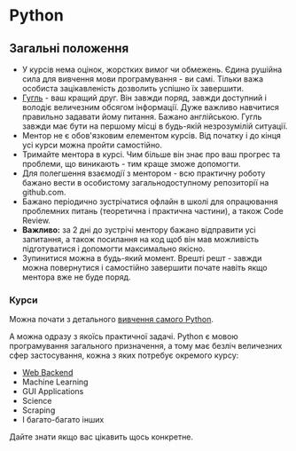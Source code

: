 # Python

## Загальні положення

* У курсів нема оцінок, жорстких вимог чи обмежень. Єдина рушійна сила для вивчення мови програмування - ви самі. Тільки важа особиста зацікавленість дозволить успішно їх завершити.
* [Гугль](http://www.google.com) - ваш кращий друг. Він завжди поряд, завжди доступний і володіє величезним обсягом інформації. Дуже важливо навчитися правильно задавати йому питання. Бажано англійською. Гугль завжди має бути на першому місці в будь-якій незрозумілій ситуації.
* Ментор не є обов'язковим елементом курсів. Від початку і до кінця усі курси можна пройти самостійно. 
* Тримайте ментора в курсі. Чим більше він знає про ваш прогрес та проблеми, що виникають - тим краще зможе допомогти.
* Для полегшення взаємодії з ментором - всю практичну роботу бажано вести в особистому загальнодоступному репозиторії на github.com.
* Бажано періодично зустрічатися офлайн в школі для опрацювання проблемних питань (теоретична і практична частини), а також Code Review.
* **Важливо:** за 2 дні до зустрічі ментору бажано відправити усі запитання, а також посилання на код щоб він мав можливість підготуватися і допомогти максимально якісно.
* Зупинитися можна в будь-який момент. Врешті решт - завжди можна повернутися і самостійно завершити почате навіть якщо ментора вже не буде поряд.

### Курси

Можна почати з детального [вивчення самого Python](python.md).

А можна одразу з якоїсь практичної задачі. Python є мовою програмування загального призначення, а тому має безліч величезних сфер застосування, кожна з яких потребує окремого курсу:

* [Web Backend](backend.md)
* Machine Learning
* GUI Applications
* Science
* Scraping
* І багато-багато інших

Дайте знати якщо вас цікавить щось конкретне.
